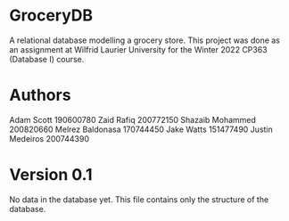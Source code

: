# GroceryDB

A relational database modelling a grocery store. 
This project was done as an assignment at Wilfrid Laurier University for the Winter 2022 CP363 (Database I) course.

# Authors

Adam Scott 			190600780
Zaid Rafiq 			200772150
Shazaib Mohammed 	200820660
Melrez Baldonasa 	170744450
Jake Watts 			151477490
Justin Medeiros 	200744390

# Version 0.1

No data in the database yet. This file contains only the structure of the database.


